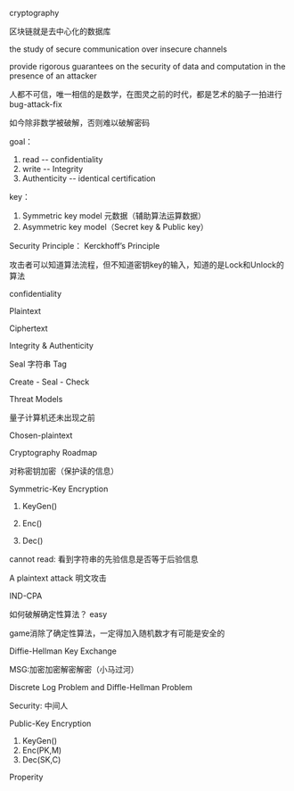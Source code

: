 cryptography

区块链就是去中心化的数据库

the study of secure communication over insecure channels

provide rigorous guarantees on the security of data and computation in the presence of an attacker

人都不可信，唯一相信的是数学，在图灵之前的时代，都是艺术的脑子一拍进行bug-attack-fix 

如今除非数学被破解，否则难以破解密码

goal：

1. read -- confidentiality
2. write -- Integrity
3. Authenticity -- identical certification



key：

1. Symmetric key model 元数据（辅助算法运算数据）
2. Asymmetric key model（Secret key & Public key）



Security Principle： Kerckhoff’s Principle

攻击者可以知道算法流程，但不知道密钥key的输入，知道的是Lock和Unlock的算法







confidentiality

Plaintext

Ciphertext





Integrity & Authenticity

Seal 字符串 Tag

Create - Seal - Check



Threat Models

量子计算机还未出现之前

Chosen-plaintext 







Cryptography Roadmap

对称密钥加密（保护读的信息）

Symmetric-Key Encryption

1. KeyGen()

2. Enc()

3. Dec()



cannot read: 看到字符串的先验信息是否等于后验信息



A plaintext attack 明文攻击

IND-CPA

如何破解确定性算法？ easy

game消除了确定性算法，一定得加入随机数才有可能是安全的



Diffie-Hellman Key Exchange

MSG:加密加密解密解密（小马过河）



Discrete Log Problem and Diffle-Hellman Problem

Security: 中间人



Public-Key Encryption

1. KeyGen()
2. Enc(PK,M)
3. Dec(SK,C)



Properity

